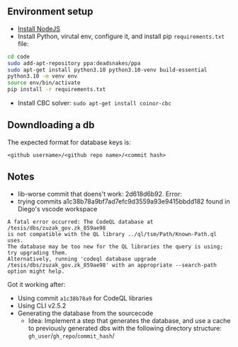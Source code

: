 ## Environment setup
- [Install NodeJS](https://nodejs.org/es/download/current/)
- Install Python, virutal env, configure it, and install pip `requirements.txt` file:
```bash
cd code
sudo add-apt-repository ppa:deadsnakes/ppa
sudo apt-get install python3.10 python3.10-venv build-essential
python3.10 -m venv env
source env/bin/activate
pip install -r requirements.txt
```
- Install CBC solver: `sudo apt-get install coinor-cbc`

## Downdloading a db
The expected format for database keys is:
```
<github username>/<github repo name>/<commit hash>
```

## Notes
- lib-worse commit that doens't work: 2d618d6b92. Error:
- trying commits a1c38b78a9bf7ad7efc9d3559a93e9415bbdd182 found in Diego's vscode workspace

```
A fatal error occurred: The CodeQL database at /tesis/dbs/zuzak_gov.zk_859ae98
is not compatible with the QL library ../ql/tsm/Path/Known-Path.ql uses.
The database may be too new for the QL libraries the query is using; try upgrading them.
Alternatively, running 'codeql database upgrade /tesis/dbs/zuzak_gov.zk_859ae98' with an appropriate --search-path option might help.
```

Got it working after:
- Using commit `a1c38b78a9` for CodeQL libraries
- Using CLI v2.5.2
- Generating the database from the sourcecode
    - Idea: Implement a step that generates the database, and use a cache to previously generated dbs with the following directory structure: `gh_user`/`gh_repo`/`commit_hash`/